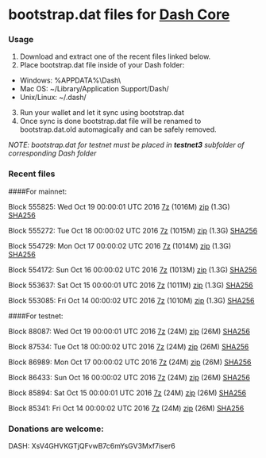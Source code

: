 # bootstrap.dat files for [Dash Core](https://www.dash.org)

### Usage

1. Download and extract one of the recent files linked below.
2. Place bootstrap.dat file inside of your Dash folder:
 - Windows: %APPDATA%\Dash\
 - Mac OS: ~/Library/Application Support/Dash/
 - Unix/Linux: ~/.dash/
3. Run your wallet and let it sync using bootstrap.dat
4. Once sync is done bootstrap.dat file will be renamed to bootstrap.dat.old automagically and can be safely removed.

_NOTE: bootstrap.dat for testnet must be placed in **testnet3** subfolder of corresponding Dash folder_

### Recent files

####For mainnet:

Block 555825: Wed Oct 19 00:00:01 UTC 2016 [7z](https://transfer.sh/Ykl7/bootstrap.dat.20161019.7z) (1016M) [zip](https://transfer.sh/qFZkA/bootstrap.dat.20161019.zip) (1.3G) [SHA256](https://transfer.sh/zEb7k/sha256.txt)

Block 555272: Tue Oct 18 00:00:02 UTC 2016 [7z](https://transfer.sh/DjIww/bootstrap.dat.20161018.7z) (1015M) [zip](https://transfer.sh/TQ8dk/bootstrap.dat.20161018.zip) (1.3G) [SHA256](https://transfer.sh/jG7xe/sha256.txt)

Block 554729: Mon Oct 17 00:00:02 UTC 2016 [7z](https://transfer.sh/xQrX8/bootstrap.dat.20161017.7z) (1014M) [zip](https://transfer.sh/tzme6/bootstrap.dat.20161017.zip) (1.3G) [SHA256](https://transfer.sh/74tf8/sha256.txt)

Block 554172: Sun Oct 16 00:00:02 UTC 2016 [7z](https://transfer.sh/YEDyg/bootstrap.dat.20161016.7z) (1013M) [zip](https://transfer.sh/146Ita/bootstrap.dat.20161016.zip) (1.3G) [SHA256](https://transfer.sh/Q6RHA/sha256.txt)

Block 553637: Sat Oct 15 00:00:01 UTC 2016 [7z](https://transfer.sh/Ka4vA/bootstrap.dat.20161015.7z) (1011M) [zip](https://transfer.sh/tW40h/bootstrap.dat.20161015.zip) (1.3G) [SHA256](https://transfer.sh/ekKFN/sha256.txt)

Block 553085: Fri Oct 14 00:00:02 UTC 2016 [7z](https://transfer.sh/kKiXr/bootstrap.dat.20161014.7z) (1010M) [zip](https://transfer.sh/K3xgW/bootstrap.dat.20161014.zip) (1.3G) [SHA256](https://transfer.sh/sBbD2/sha256.txt)

####For testnet:

Block 88087: Wed Oct 19 00:00:01 UTC 2016 [7z](https://transfer.sh/BQhaD/bootstrap.dat.20161019.7z) (24M) [zip](https://transfer.sh/4spxA/bootstrap.dat.20161019.zip) (26M) [SHA256](https://transfer.sh/IG7w7/sha256.txt)

Block 87534: Tue Oct 18 00:00:02 UTC 2016 [7z](https://transfer.sh/Av9Ea/bootstrap.dat.20161018.7z) (24M) [zip](https://transfer.sh/3zgzA/bootstrap.dat.20161018.zip) (26M) [SHA256](https://transfer.sh/GOsxb/sha256.txt)

Block 86989: Mon Oct 17 00:00:02 UTC 2016 [7z](https://transfer.sh/rcMlm/bootstrap.dat.20161017.7z) (24M) [zip](https://transfer.sh/ffCET/bootstrap.dat.20161017.zip) (26M) [SHA256](https://transfer.sh/11bUXe/sha256.txt)

Block 86433: Sun Oct 16 00:00:02 UTC 2016 [7z](https://transfer.sh/HPCyL/bootstrap.dat.20161016.7z) (24M) [zip](https://transfer.sh/qRhXf/bootstrap.dat.20161016.zip) (26M) [SHA256](https://transfer.sh/JoRgp/sha256.txt)

Block 85894: Sat Oct 15 00:00:01 UTC 2016 [7z](https://transfer.sh/ezVcU/bootstrap.dat.20161015.7z) (24M) [zip](https://transfer.sh/TZ6Ez/bootstrap.dat.20161015.zip) (26M) [SHA256](https://transfer.sh/1bxZU/sha256.txt)

Block 85341: Fri Oct 14 00:00:02 UTC 2016 [7z](https://transfer.sh/4Gtj7/bootstrap.dat.20161014.7z) (24M) [zip](https://transfer.sh/gbNhV/bootstrap.dat.20161014.zip) (26M) [SHA256](https://transfer.sh/rGeTy/sha256.txt)

### Donations are welcome:

DASH: XsV4GHVKGTjQFvwB7c6mYsGV3Mxf7iser6
